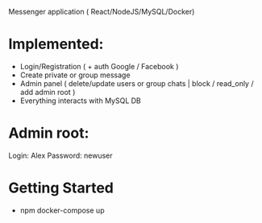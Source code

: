 Messenger application ( React/NodeJS/MySQL/Docker)

# Implemented:

- Login/Registration ( + auth Google / Facebook )
- Create private or group message
- Admin panel ( delete/update users or group chats | block / read_only / add admin root ) 
- Everything interacts with MySQL DB

# Admin root:

Login: Alex
Password: newuser

# Getting Started 

- npm docker-compose up

